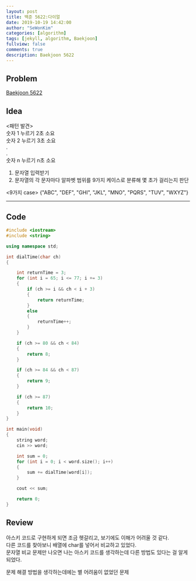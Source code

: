 ```yaml
---
layout: post
title: 백준 5622:다이얼
date: 2019-10-19 14:42:00
author: "SeWonKim"
categories: [algorithm]
tags: [jekyll, algorithm, Baekjoon]
fullview: false
comments: true
description: Baekjoon 5622
---
```


## Problem

[Baekjoon 5622](https://www.acmicpc.net/problem/5622)

## Idea

<패턴 발견>      
숫자 1 누르기 2초 소요      
숫자 2 누르기 3초 소요     
.    
.    
숫자 n 누르기 n초 소요


1. 문자열 입력받기
2. 문자열의 각 문자마다 알파벳 범위를 9가지 케이스로 분류해 몇 초가 걸리는지 판단     

<9가지 case>
{"ABC", "DEF", "GHI", "JKL", "MNO", "PQRS", "TUV", "WXYZ"}

---

## Code

```cpp
#include <iostream>
#include <string>

using namespace std;

int dialTime(char ch)
{

    int returnTime = 3;
    for (int i = 65; i <= 77; i += 3)
    {
        if (ch >= i && ch < i + 3)
        {
            return returnTime;
        }
        else
        {
            returnTime++;
        }
    }

    if (ch >= 80 && ch < 84)
    {
        return 8;
    }

    if (ch >= 84 && ch < 87)
    {
        return 9;
    }

    if (ch >= 87)
    {
        return 10;
    }
}

int main(void)
{
    string word;
    cin >> word;

    int sum = 0;
    for (int i = 0; i < word.size(); i++)
    {
        sum += dialTime(word[i]);
    }

    cout << sum;

    return 0;
}
```

## Review

아스키 코드로 구현하게 되면 조금 헷갈리고, 보기에도 이해가 어려울 것 같다.      
다른 코드를 찾아보니 배열에 char를 넣어서 비교하고 있었다.     
문자열 비교 문제만 나오면 나는 아스키 코드를 생각하는데 다른 방법도 있다는 걸 알게 되었다.

문제 해결 방법을 생각하는데에는 별 어려움이 없었던 문제